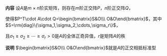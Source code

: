 **内容**
设$A$是$m\times n$阶实矩阵，则存在$m$阶正交阵$P$，$n$阶正交阵$Q$，

使得$P^T\cdot A\cdot Q=\begin{bmatrix}S&O\\\ O&O\end{bmatrix}$，其中$S=\rm{diag}\{\sigma_1,\sigma_2,\cdots,\sigma_r\}$，

且$\sigma_1\geq\sigma_2\geq\cdots\geq\sigma_r>0$是$A$的全体正奇异值，$r$是矩阵$A$的秩

**说明**
$\begin{bmatrix}S&O\\\ O&O\end{bmatrix}$就是$A$的正交相抵标准型
